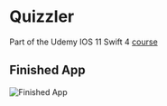 # Quizzler
Part of the Udemy IOS 11 Swift 4 [course](https://www.udemy.com/ios-11-app-development-bootcamp/learn/v4/t/lecture/7555940?start=0)

## Finished App
![Finished App](https://github.com/londonappbrewery/Images/blob/master/Quizzler.gif)


